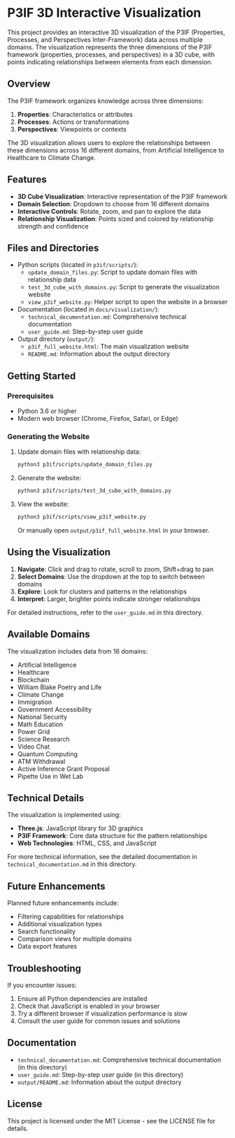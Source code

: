 # P3IF 3D Interactive Visualization

This project provides an interactive 3D visualization of the P3IF (Properties, Processes, and Perspectives Inter-Framework) data across multiple domains. The visualization represents the three dimensions of the P3IF framework (properties, processes, and perspectives) in a 3D cube, with points indicating relationships between elements from each dimension.

## Overview

The P3IF framework organizes knowledge across three dimensions:

1. **Properties**: Characteristics or attributes
2. **Processes**: Actions or transformations
3. **Perspectives**: Viewpoints or contexts

The 3D visualization allows users to explore the relationships between these dimensions across 16 different domains, from Artificial Intelligence to Healthcare to Climate Change.

## Features

- **3D Cube Visualization**: Interactive representation of the P3IF framework
- **Domain Selection**: Dropdown to choose from 16 different domains
- **Interactive Controls**: Rotate, zoom, and pan to explore the data
- **Relationship Visualization**: Points sized and colored by relationship strength and confidence

## Files and Directories

- Python scripts (located in `p3if/scripts/`):
  - `update_domain_files.py`: Script to update domain files with relationship data
  - `test_3d_cube_with_domains.py`: Script to generate the visualization website
  - `view_p3if_website.py`: Helper script to open the website in a browser
- Documentation (located in `docs/visualization/`):
  - `technical_documentation.md`: Comprehensive technical documentation
  - `user_guide.md`: Step-by-step user guide
- Output directory (`output/`):
  - `p3if_full_website.html`: The main visualization website
  - `README.md`: Information about the output directory

## Getting Started

### Prerequisites

- Python 3.6 or higher
- Modern web browser (Chrome, Firefox, Safari, or Edge)

### Generating the Website

1. Update domain files with relationship data:
   ```bash
   python3 p3if/scripts/update_domain_files.py
   ```

2. Generate the website:
   ```bash
   python3 p3if/scripts/test_3d_cube_with_domains.py
   ```

3. View the website:
   ```bash
   python3 p3if/scripts/view_p3if_website.py
   ```
   Or manually open `output/p3if_full_website.html` in your browser.

## Using the Visualization

1. **Navigate**: Click and drag to rotate, scroll to zoom, Shift+drag to pan
2. **Select Domains**: Use the dropdown at the top to switch between domains
3. **Explore**: Look for clusters and patterns in the relationships
4. **Interpret**: Larger, brighter points indicate stronger relationships

For detailed instructions, refer to the `user_guide.md` in this directory.

## Available Domains

The visualization includes data from 16 domains:

- Artificial Intelligence
- Healthcare
- Blockchain
- William Blake Poetry and Life
- Climate Change
- Immigration
- Government Accessibility
- National Security
- Math Education
- Power Grid
- Science Research
- Video Chat
- Quantum Computing
- ATM Withdrawal
- Active Inference Grant Proposal
- Pipette Use in Wet Lab

## Technical Details

The visualization is implemented using:

- **Three.js**: JavaScript library for 3D graphics
- **P3IF Framework**: Core data structure for the pattern relationships
- **Web Technologies**: HTML, CSS, and JavaScript

For more technical information, see the detailed documentation in `technical_documentation.md` in this directory.

## Future Enhancements

Planned future enhancements include:

- Filtering capabilities for relationships
- Additional visualization types
- Search functionality
- Comparison views for multiple domains
- Data export features

## Troubleshooting

If you encounter issues:

1. Ensure all Python dependencies are installed
2. Check that JavaScript is enabled in your browser
3. Try a different browser if visualization performance is slow
4. Consult the user guide for common issues and solutions

## Documentation

- `technical_documentation.md`: Comprehensive technical documentation (in this directory)
- `user_guide.md`: Step-by-step user guide (in this directory)
- `output/README.md`: Information about the output directory

## License

This project is licensed under the MIT License - see the LICENSE file for details. 